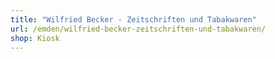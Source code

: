 ```yaml
---
title: "Wilfried Becker - Zeitschriften und Tabakwaren"
url: /emden/wilfried-becker-zeitschriften-und-tabakwaren/
shop: Kiosk
---
```

